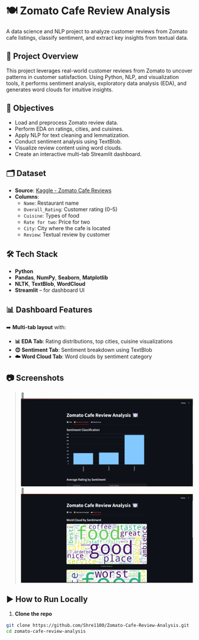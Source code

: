 # 🍽️ Zomato Cafe Review Analysis

A data science and NLP project to analyze customer reviews from Zomato cafe listings, classify sentiment, and extract key insights from textual data.


## 🚀 Project Overview

This project leverages real-world customer reviews from Zomato to uncover patterns in customer satisfaction. Using Python, NLP, and visualization tools, it performs sentiment analysis, exploratory data analysis (EDA), and generates word clouds for intuitive insights.


## 🧠 Objectives

- Load and preprocess Zomato review data.
- Perform EDA on ratings, cities, and cuisines.
- Apply NLP for text cleaning and lemmatization.
- Conduct sentiment analysis using TextBlob.
- Visualize review content using word clouds.
- Create an interactive multi-tab Streamlit dashboard.


## 🗂️ Dataset

- **Source**: [Kaggle - Zomato Cafe Reviews](https://www.kaggle.com/datasets/juhibhojani/zomato-cafe-reviews)
- **Columns**:
  - `Name`: Restaurant name
  - `Overall_Rating`: Customer rating (0–5)
  - `Cuisine`: Types of food
  - `Rate for two`: Price for two
  - `City`: City where the cafe is located
  - `Review`: Textual review by customer


## 🛠️ Tech Stack

- **Python**
- **Pandas**, **NumPy**, **Seaborn**, **Matplotlib**
- **NLTK**, **TextBlob**, **WordCloud**
- **Streamlit** – for dashboard UI


## 📊 Dashboard Features

➡️ **Multi-tab layout** with:
- **📊 EDA Tab**: Rating distributions, top cities, cuisine visualizations  
- **😊 Sentiment Tab**: Sentiment breakdown using TextBlob  
- **☁️ Word Cloud Tab**: Word clouds by sentiment category  


## 📷 Screenshots

> 📌 ![Dashboard Screenshot](./images/screenshot1.png)
> 📌 ![Dashboard Screenshot](./images/screenshot2.png)

## ▶️ How to Run Locally

1. **Clone the repo**  
```bash
git clone https://github.com/Shre1100/Zomato-Cafe-Review-Analysis.git
cd zomato-cafe-review-analysis
